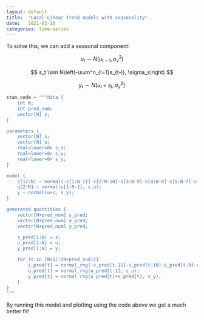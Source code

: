 ```yaml
---
layout: default
title:  "Local Linear Trend models with seasonality"
date:   2021-03-10
categories: time-series
---
```



To solve this, we can add a seasonal component:

$$ u_t \sim N\left(u_{t-1}, \sigma_v^2\right) $$

$$ s_t \sim N\left(-\sum^n_{l=1}s_{t-l}, \sigma_s\right) $$

$$ y_t \sim N\left(u_t + s_t, \sigma_y^2\right) $$


```python
stan_code = """data {
    int N;
    int pred_num;
    vector[N] y;
}

parameters {
    vector[N] s;
    vector[N] u;
    real<lower=0> s_s;
    real<lower=0> s_u;
    real<lower=0> s_y;
}

model {
    s[12:N] ~ normal(-s[1:N-11]-s[2:N-10]-s[3:N-9]-s[4:N-8]-s[5:N-7]-s[6:N-6]-s[7:N-5]-s[8:N-4]-s[9:N-3]-s[10:N-2]-s[11:N-1], s_s);
    u[2:N] ~ normal(u[1:N-1], s_u);
    y ~ normal(u+s, s_y);
}

generated quantities {
    vector[N+pred_num] s_pred;
    vector[N+pred_num] u_pred;
    vector[N+pred_num] y_pred;

    s_pred[1:N] = s;
    u_pred[1:N] = u;
    y_pred[1:N] = y;

    for (t in (N+1):(N+pred_num)){
        s_pred[t] = normal_rng(-s_pred[t-11]-s_pred[t-10]-s_pred[t-9]-s_pred[t-8]-s_pred[t-7]-s_pred[t-6]-s_pred[t-5]-s_pred[t-4]-s_pred[t-3]-s_pred[t-2]-s_pred[t-1], s_s);
        u_pred[t] = normal_rng(u_pred[t-1], s_u);
        y_pred[t] = normal_rng(u_pred[t]+s_pred[t], s_y);
    }
}
"""
```
By running this model and plotting using the code above we get a much better fit!